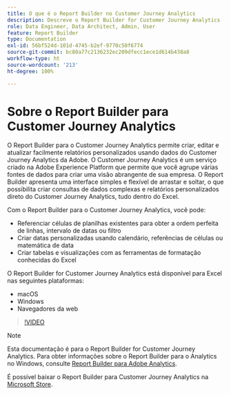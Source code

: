 ```yaml
---
title: O que é o Report Builder no Customer Journey Analytics
description: Descreve o Report Builder for Customer Journey Analytics
role: Data Engineer, Data Architect, Admin, User
feature: Report Builder
type: Documentation
exl-id: 56bf524d-101d-4745-b2ef-9770c50f6774
source-git-commit: bc80a77c2136232ec209dfecc1ece1d614b438a8
workflow-type: ht
source-wordcount: '213'
ht-degree: 100%

---
```


# Sobre o Report Builder para Customer Journey Analytics

O Report Builder para o Customer Journey Analytics permite criar, editar e atualizar facilmente relatórios personalizados usando dados do Customer Journey Analytics da Adobe. O Customer Journey Analytics é um serviço criado na Adobe Experience Platform que permite que você agrupe várias fontes de dados para criar uma visão abrangente de sua empresa. O Report Builder apresenta uma interface simples e flexível de arrastar e soltar, o que possibilita criar consultas de dados complexas e relatórios personalizados direto do Customer Journey Analytics, tudo dentro do Excel.

Com o Report Builder para o Customer Journey Analytics, você pode:

- Referenciar células de planilhas existentes para obter a ordem perfeita de linhas, intervalo de datas ou filtro
- Criar datas personalizadas usando calendário, referências de células ou matemática de data
- Criar tabelas e visualizações com as ferramentas de formatação conhecidas do Excel

O Report Builder for Customer Journey Analytics está disponível para Excel nas seguintes plataformas:

- macOS
- Windows
- Navegadores da web

>[!VIDEO](https://video.tv.adobe.com/v/337569/?quality=12&learn=on)

>[!NOTE]
>
>Esta documentação é para o Report Builder for Customer Journey Analytics. Para obter informações sobre o Report Builder para o Analytics no Windows, consulte [Report Builder para Adobe Analytics](https://experienceleague.adobe.com/docs/analytics/analyze/report-builder/home.html?lang=br).

É possível baixar o Report Builder para Customer Journey Analytics na
[Microsoft Store](https://www.microsoft.com/pt-br/store/apps/windows).
